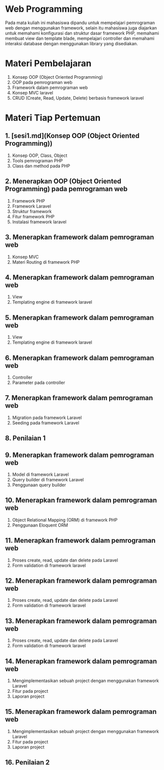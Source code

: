 # Web Programming
Pada mata kuliah ini mahasiswa dipandu untuk mempelajari pemrograman web dengan menggunakan framework, selain itu mahasiswa juga 
diajarkan untuk memahami konfigurasi dan struktur dasar framework PHP, memahami membuat view dan template blade, mempelajari 
controller dan memahami interaksi database dengan menggunakan library yang disediakan.

# Materi Pembelajaran 
1. Konsep OOP (Object Oriented Programming) 
2. OOP pada pemrograman web 
3. Framework dalam pemrograman web 
4. Konsep MVC laravel 
5. CRUD (Create, Read, Update, Delete) berbasis framework laravel

# Materi Tiap Pertemuan
## 1. [sesi1.md](Konsep OOP (Object Oriented Programming))
1. Konsep OOP, Class, Object 
2. Tools pemrograman PHP
3. Class dan method pada PHP
## 2. Menerapkan OOP (Object Oriented Programming) pada pemrograman web
1. Framework PHP 
2. Framework Laravel
3. Struktur framework 
4. Fitur framework PHP 
5. Instalasi framework laravel 
## 3. Menerapkan framework dalam pemrograman web
1. Konsep MVC 
2. Materi Routing di framework PHP
## 4. Menerapkan framework dalam pemrograman web
1. View
2. Templating engine di framework laravel 
## 5. Menerapkan framework dalam pemrograman web
1. View
2. Templating engine di framework laravel 
## 6. Menerapkan framework dalam pemrograman web
1. Controller  
2. Parameter pada controller 
## 7. Menerapkan framework dalam pemrograman web
1. Migration pada framework Laravel 
2. Seeding pada framework Laravel 
## 8. Penilaian 1
## 9. Menerapkan framework dalam pemrograman web
1. Model di framework Laravel 
2. Query builder di framework Laravel
3. Penggunaan query builder 
## 10. Menerapkan framework dalam pemrograman web
1. Object Relational Mapping (ORM) di framework PHP 
2. Penggunaan Eloquent ORM
## 11. Menerapkan framework dalam pemrograman web
1. Proses create, read, update dan delete pada Laravel 
2. Form validation di framework laravel
## 12. Menerapkan framework dalam pemrograman web
1. Proses create, read, update dan delete pada Laravel 
2. Form validation di framework laravel
## 13. Menerapkan framework dalam pemrograman web
1. Proses create, read, update dan delete pada Laravel 
2. Form validation di framework laravel
## 14. Menerapkan framework dalam pemrograman web
1. Mengimplementasikan sebuah project dengan menggunakan framework Laravel 
2. Fitur pada project
3. Laporan project 
## 15. Menerapkan framework dalam pemrograman web
1. Mengimplementasikan sebuah project dengan menggunakan framework Laravel 
2. Fitur pada project
3. Laporan project 
## 16. Penilaian 2
